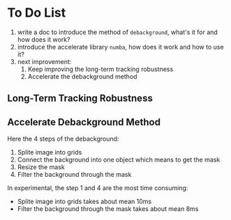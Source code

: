 # To Do List

1. write a doc to introduce the method of `debackground`, what's it for and how does it work?
2. introduce the accelerate library `numba`, how does it work and how to use it?
3. next improvement:
   1. Keep improving the long-term tracking robustness
   2. Accelerate the debackground method

## Long-Term Tracking Robustness


## Accelerate Debackground Method

Here the 4 steps of the debackground:

1. Splite image into grids
2. Connect the background into one object which means to get the mask
3. Resize the mask
4. Filter the background through the mask

In experimental, the step 1 and 4 are the most time consuming:
* Splite image into grids takes about mean 10ms
* Filter the background through the mask takes about mean 8ms
